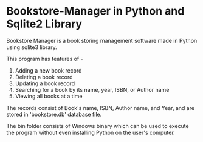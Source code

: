# Bookstore-Manager in Python and Sqlite2 Library
Bookstore Manager is a book storing management software made in Python using sqlite3 library.

This program has features of -
1. Adding a new book record
2. Deleting a book record
3. Updating a book record
4. Searching for a book by its name, year, ISBN, or Author name
5. Viewing all books at a time

The records consist of Book's name, ISBN, Author name, and Year, and are stored in 'bookstore.db' database file.

 The bin folder consists of Windows binary which can be used to execute the program without even installing Python on the user's computer.
